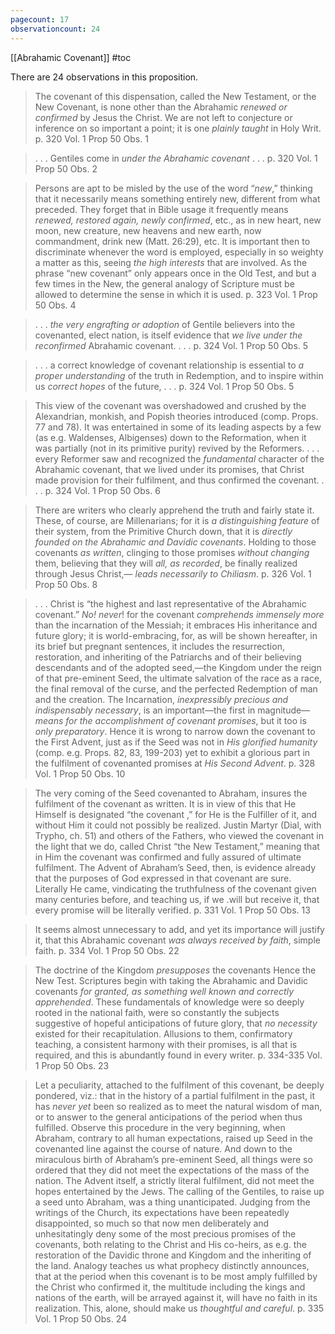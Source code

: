 ```yaml
---
pagecount: 17
observationcount: 24
---
```

[[Abrahamic Covenant]]
#toc 

There are 24 observations in this proposition.

>The covenant of this dispensation, called the New Testament, or the New Covenant, is none other than the Abrahamic *renewed or confirmed* by Jesus the Christ. We are not left to conjecture or inference on so important a point; it is one *plainly taught* in Holy Writ.
>p. 320 Vol. 1 Prop 50 Obs. 1

>. . . Gentiles come in *under the Abrahamic covenant* . . .
>p. 320 Vol. 1 Prop 50 Obs. 2

>Persons are apt to be misled by the use of the word “*new*,” thinking that it necessarily means something entirely new, different from what preceded. They forget that in Bible usage it frequently means *renewed, restored again, newly confirmed*, etc., as in new heart, new moon, new creature, new heavens and new earth, now commandment, drink new (Matt. 26:29), etc. It is important then to discriminate whenever the word is employed, especially in so weighty a matter as this, seeing *the high interests* that are involved. As the phrase “new covenant” only appears once in the Old Test, and but a few times in the New, the general analogy of Scripture must be allowed to determine the sense in which it is used.
>p. 323 Vol. 1 Prop 50 Obs. 4

>. . . *the very engrafting or adoption* of Gentile believers into the covenanted, elect nation, is itself evidence that *we live under the reconfirmed* Abrahamic covenant. . . .
>p. 324 Vol. 1 Prop 50 Obs. 5

>. . . a correct knowledge of covenant relationship is essential to *a proper understanding* of the truth in Redemption, and to inspire within us *correct hopes* of the future, . . .
>p. 324 Vol. 1 Prop 50 Obs. 5

>This view of the covenant was overshadowed and crushed by the Alexandrian, monkish, and Popish theories introduced (comp. Props. 77 and 78). It was entertained in some of its leading aspects by a few (as e.g. Waldenses, Albigenses) down to the Reformation, when it was partially (not in its primitive purity) revived by the Reformers. 
>. . . every Reformer saw and recognized the *fundamental* character of the Abrahamic covenant, that we lived under its promises, that Christ made provision for their fulfilment, and thus confirmed the covenant. . . .
>p. 324 Vol. 1 Prop 50 Obs. 6

>There are writers who clearly apprehend the truth and fairly state it. These, of course, are Millenarians; for it is *a distinguishing feature* of their system, from the Primitive Church down, that it is *directly founded on the Abrahamic and Davidic covenants*. Holding to those covenants *as written*, clinging to those promises *without changing* them, believing that they will *all, as recorded*, be finally realized through Jesus Christ,— *leads necessarily to Chiliasm*.
>p. 326 Vol. 1 Prop 50 Obs. 8

>. . . Christ is “the highest and last representative of the Abrahamic covenant.” *No! never*! for the covenant *comprehends immensely more* than the incarnation of the Messiah; it embraces His inheritance and future glory; it is world-embracing, for, as will be shown hereafter, in its brief but pregnant sentences, it includes the resurrection, restoration, and inheriting of the Patriarchs and of their believing descendants and of the adopted seed,—the Kingdom under the reign of that pre-eminent Seed, the ultimate salvation of the race as a race, the final removal of the curse, and the perfected Redemption of man and the creation. The Incarnation, *inexpressibly precious and indispensably necessary*, is an important—the first in magnitude— *means for the accomplishment of covenant promises*, but it too is *only preparatory*. Hence it is wrong to narrow down the covenant to the First Advent, just as if the Seed was not in *His glorified humanity* (comp. e.g. Props. 82, 83, 199-203) yet to exhibit a glorious part in the fulfilment of covenanted promises at *His Second Advent*.
>p. 328 Vol. 1 Prop 50 Obs. 10

>The very coming of the Seed covenanted to Abraham, insures the fulfilment of the covenant as written. It is in view of this that He Himself is designated “the covenant ,” for He is the Fulfiller of it, and without Him it could not possibly be realized. Justin Martyr (Dial, with Trypho, ch. 51) and others of the Fathers, who viewed the covenant in the light that we do, called Christ “the New Testament,” meaning that in Him the covenant was confirmed and fully assured of ultimate fulfilment. The Advent of Abraham’s Seed, then, is evidence already that the purposes of God expressed in that covenant are sure. Literally He came, vindicating the truthfulness of the covenant given many centuries before, and teaching us, if we .will but receive it, that every promise will be literally verified.
>p. 331 Vol. 1 Prop 50 Obs. 13

>It seems almost unnecessary to add, and yet its importance will justify it, that this Abrahamic covenant *was always received by faith*, simple faith.
>p. 334 Vol. 1 Prop 50 Obs. 22

>The doctrine of the Kingdom *presupposes* the covenants Hence the New Test. Scriptures begin with taking the Abrahamic and Davidic covenants *for granted, as something well known and correctly apprehended*. These fundamentals of knowledge were so deeply rooted in the national faith, were so constantly the subjects suggestive of hopeful anticipations of future glory, that *no necessity* existed for their recapitulation. Allusions to them, confirmatory teaching, a consistent harmony with their promises, is all that is required, and this is abundantly found in every writer.
>p. 334-335 Vol. 1 Prop 50 Obs. 23

>Let a peculiarity, attached to the fulfilment of this covenant, be deeply pondered, viz.: that in the history of a partial fulfilment in the past, it has *never yet* been so realized as to meet the natural wisdom of man, or to answer to the general anticipations of the period when thus fulfilled. Observe this procedure in the very beginning, when Abraham, contrary to all human expectations, raised up Seed in the covenanted line against the course of nature. And down to the miraculous birth of Abraham’s pre-eminent Seed, all things were so ordered that they did not meet the expectations of the mass of the nation. The Advent itself, a strictly literal fulfilment, did not meet the hopes entertained by the Jews. The calling of the Gentiles, to raise up a seed unto Abraham, was a thing unanticipated. Judging from the writings of the Church, its expectations have been repeatedly disappointed, so much so that now men deliberately and unhesitatingly deny some of the most precious promises of the covenants, both relating to the Christ and His co-heirs, as e.g. the restoration of the Davidic throne and Kingdom and the inheriting of the land. Analogy teaches us what prophecy distinctly announces, that at the period when this covenant is to be most amply fulfilled by the Christ who confirmed it, the multitude including the kings and nations of the earth, will be arrayed against it, will have no faith in its realization. This, alone, should make us *thoughtful and careful*.
>p. 335 Vol. 1 Prop 50 Obs. 24




















